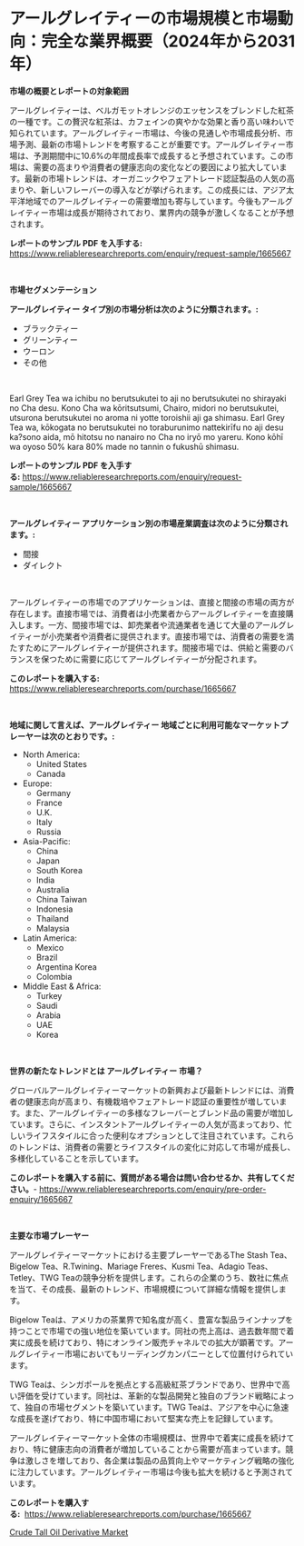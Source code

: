 <p><h1>アールグレイティーの市場規模と市場動向：完全な業界概要（2024年から2031年）</h1></p><p><strong>市場の概要とレポートの対象範囲</strong></p>
<p><p>アールグレイティーは、ベルガモットオレンジのエッセンスをブレンドした紅茶の一種です。この贅沢な紅茶は、カフェインの爽やかな効果と香り高い味わいで知られています。アールグレイティー市場は、今後の見通しや市場成長分析、市場予測、最新の市場トレンドを考察することが重要です。アールグレイティー市場は、予測期間中に10.6%の年間成長率で成長すると予想されています。この市場は、需要の高まりや消費者の健康志向の変化などの要因により拡大しています。最新の市場トレンドは、オーガニックやフェアトレード認証製品の人気の高まりや、新しいフレーバーの導入などが挙げられます。この成長には、アジア太平洋地域でのアールグレイティーの需要増加も寄与しています。今後もアールグレイティー市場は成長が期待されており、業界内の競争が激しくなることが予想されます。</p></p>
<p><strong>レポートのサンプル PDF を入手する:</strong> <a href="https://www.reliableresearchreports.com/enquiry/request-sample/1665667">https://www.reliableresearchreports.com/enquiry/request-sample/1665667</a></p>
<p>&nbsp;</p>
<p><strong>市場セグメンテーション</strong></p>
<p><strong>アールグレイティー タイプ別の市場分析は次のように分類されます。:</strong></p>
<p><ul><li>ブラックティー</li><li>グリーンティー</li><li>ウーロン</li><li>その他</li></ul></p>
<p>&nbsp;</p>
<p><p>Earl Grey Tea wa ichibu no berutsukutei to aji no berutsukutei no shirayaki no Cha desu. Kono Cha wa kōritsutsumi, Chairo, midori no berutsukutei, utsurona berutsukutei no aroma ni yotte toroishii aji ga shimasu. Earl Grey Tea wa, kōkogata no berutsukutei no toraburunimo nattekirīfu no aji desu ka?sono aida, mō hitotsu no nanairo no Cha no iryō mo yareru. Kono kōhī wa oyoso 50% kara 80% made no tannin o fukushū shimasu.</p></p>
<p><strong>レポートのサンプル PDF を入手する:</strong>&nbsp;<a href="https://www.reliableresearchreports.com/enquiry/request-sample/1665667">https://www.reliableresearchreports.com/enquiry/request-sample/1665667</a></p>
<p>&nbsp;</p>
<p><strong> アールグレイティー アプリケーション別の市場産業調査は次のように分類されます。:</strong></p>
<p><ul><li>間接</li><li>ダイレクト</li></ul></p>
<p>&nbsp;</p>
<p><p>アールグレイティーの市場でのアプリケーションは、直接と間接の市場の両方が存在します。直接市場では、消費者は小売業者からアールグレイティーを直接購入します。一方、間接市場では、卸売業者や流通業者を通じて大量のアールグレイティーが小売業者や消費者に提供されます。直接市場では、消費者の需要を満たすためにアールグレイティーが提供されます。間接市場では、供給と需要のバランスを保つために需要に応じてアールグレイティーが分配されます。</p></p>
<p><strong>このレポートを購入する:</strong>&nbsp; <a href="https://www.reliableresearchreports.com/purchase/1665667">https://www.reliableresearchreports.com/purchase/1665667</a></p>
<p>&nbsp;</p>
<p><strong>地域に関して言えば、アールグレイティー 地域ごとに利用可能なマーケットプレーヤーは次のとおりです。:</strong></p>
<p><ul>
    <li>
        North America:
        <ul>
            <li>United States</li>
            <li>Canada</li>
        </ul>
    </li>
    <li>
        Europe:
        <ul>
            <li>Germany</li>
            <li>France</li>
            <li>U.K.</li>
            <li>Italy</li>
            <li>Russia</li>
        </ul>
    </li>
    <li>
        Asia-Pacific:
        <ul>
            <li>China</li>
            <li>Japan</li>
            <li>South Korea</li>
            <li>India</li>
            <li>Australia</li>
            <li>China Taiwan</li>
            <li>Indonesia</li>
            <li>Thailand</li>
            <li>Malaysia</li>
        </ul>
    </li>
    <li>
        Latin America:
        <ul>
            <li>Mexico</li>
            <li>Brazil</li>
            <li>Argentina Korea</li>
            <li>Colombia</li>
        </ul>
    </li>
    <li>
        Middle East & Africa:
        <ul>
            <li>Turkey</li>
            <li>Saudi</li>
            <li>Arabia</li>
            <li>UAE</li>
            <li>Korea</li>
        </ul>
    </li>
    </ul></p>
<p>&nbsp;</p>
<p><strong>世界の新たなトレンドとは アールグレイティー 市場？</strong></p>
<p><p>グローバルアールグレイティーマーケットの新興および最新トレンドには、消費者の健康志向が高まり、有機栽培やフェアトレード認証の重要性が増しています。また、アールグレイティーの多様なフレーバーとブレンド品の需要が増加しています。さらに、インスタントアールグレイティーの人気が高まっており、忙しいライフスタイルに合った便利なオプションとして注目されています。これらのトレンドは、消費者の需要とライフスタイルの変化に対応して市場が成長し、多様化していることを示しています。</p></p>
<p><strong>このレポートを購入する前に、質問がある場合は問い合わせるか、共有してください。</strong>- <a href="https://www.reliableresearchreports.com/enquiry/pre-order-enquiry/1665667">https://www.reliableresearchreports.com/enquiry/pre-order-enquiry/1665667</a></p>
<p>&nbsp;</p>
<p><strong>主要な市場プレーヤー</strong></p>
<p><p>アールグレイティーマーケットにおける主要プレーヤーであるThe Stash Tea、Bigelow Tea、R.Twining、Mariage Freres、Kusmi Tea、Adagio Teas、Tetley、TWG Teaの競争分析を提供します。これらの企業のうち、数社に焦点を当て、その成長、最新のトレンド、市場規模について詳細な情報を提供します。</p><p>Bigelow Teaは、アメリカの茶業界で知名度が高く、豊富な製品ラインナップを持つことで市場での強い地位を築いています。同社の売上高は、過去数年間で着実に成長を続けており、特にオンライン販売チャネルでの拡大が顕著です。アールグレイティー市場においてもリーディングカンパニーとして位置付けられています。</p><p>TWG Teaは、シンガポールを拠点とする高級紅茶ブランドであり、世界中で高い評価を受けています。同社は、革新的な製品開発と独自のブランド戦略によって、独自の市場セグメントを築いています。TWG Teaは、アジアを中心に急速な成長を遂げており、特に中国市場において堅実な売上を記録しています。</p><p>アールグレイティーマーケット全体の市場規模は、世界中で着実に成長を続けており、特に健康志向の消費者が増加していることから需要が高まっています。競争は激しさを増しており、各企業は製品の品質向上やマーケティング戦略の強化に注力しています。アールグレイティー市場は今後も拡大を続けると予測されています。</p></p>
<p><strong>このレポートを購入する:</strong>&nbsp;&nbsp;<a href="https://www.reliableresearchreports.com/purchase/1665667">https://www.reliableresearchreports.com/purchase/1665667</a></p>
<p><p><a href="https://copper-carbon-84f.notion.site/Crude-Tall-Oil-Derivative-Market-Size-Furnishes-Valuable-Information-Encompassing-Market-Share-Mark-d20b858fe5c0475abed237a141eb8f1e">Crude Tall Oil Derivative Market</a></p></p>